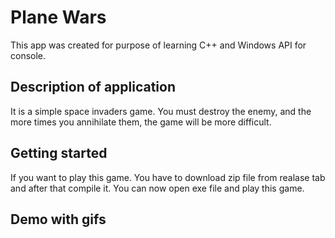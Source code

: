# Plane Wars
This app was created for purpose of learning C++ and Windows API for console.

## Description of application
It is a simple space invaders game. You must destroy the enemy, and the more times you annihilate them, the game will be more difficult.

## Getting started
If you want to play this game. You have to download zip file from realase tab and after that compile it.
You can now open exe file and play this game.

## Demo with gifs


